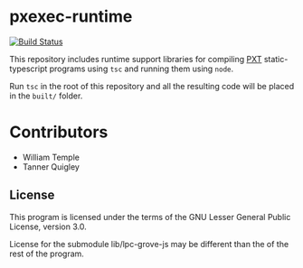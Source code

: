 # pxexec-runtime

[![Build Status](https://ci.playfulcomputation.group/buildStatus/icon?job=pxexec-runtime/master)](https://ci.playfulcomputation.group/job/pxexec-runtime/job/master/)

This repository includes runtime support libraries for compiling [PXT](github.com/microsoft/pxt) static-typescript
programs using `tsc` and running them using `node`.

Run `tsc` in the root of this repository and all the resulting code will be placed in the `built/` folder.

# Contributors

* William Temple
* Tanner Quigley 

## License

This program is licensed under the terms of the GNU Lesser General Public License, version 3.0.

License for the submodule lib/lpc-grove-js may be different than the of the rest of the program.
